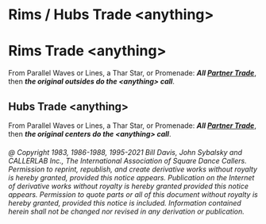 
# Rims / Hubs Trade \<anything>

# Rims Trade \<anything> 

From Parallel Waves or Lines, a Thar Star, or Promenade:
***All [Partner Trade](../b2/trade.md)***, then
***the original outsides do the \<anything> call***.

## Hubs Trade \<anything>

From Parallel Waves or Lines, a Thar Star, or Promenade:
***All [Partner Trade](../b2/trade.md)***, then
***the original centers do the \<anything> call***.

###### @ Copyright 1983, 1986-1988, 1995-2021 Bill Davis, John Sybalsky and CALLERLAB Inc., The International Association of Square Dance Callers. Permission to reprint, republish, and create derivative works without royalty is hereby granted, provided this notice appears. Publication on the Internet of derivative works without royalty is hereby granted provided this notice appears. Permission to quote parts or all of this document without royalty is hereby granted, provided this notice is included. Information contained herein shall not be changed nor revised in any derivation or publication.

<!-- Parts
RimsTrade.*1
RimsTrade.*2
HubsTrade.*1
HubsTrade.*2
-->